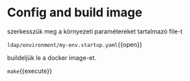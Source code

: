 # Config and build image

szerkesszük meg a környezeti paramétereket tartalmazó file-t

`ldap/environment/my-env.startup.yaml`{{open}}

buildeljük le a docker image-et.

`make`{{execute}}

